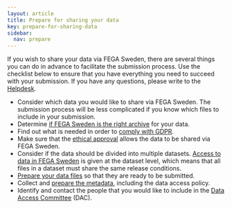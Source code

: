 ```yaml
---
layout: article
title: Prepare for sharing your data
key: prepare-for-sharing-data
sidebar:
  nav: prepare
---
```


If you wish to share your data via FEGA Sweden, there are several things you can
do in advance to facilitate the submission process. Use the checklist below to
ensure that you have everything you need to succeed with your submission. If you
have any questions, please write to the [Helpdesk](mailto:ega-se@nbis.se).

* Consider which data you would like to share via FEGA Sweden. The submission
  process will be less complicated if you know which files to include in your
  submission.
* Determine [if FEGA Sweden is the right archive](is-fega-sweden-the-right-archive)
  for your data.
* Find out what is needed in order to [comply with GDPR](complying-with-gdpr).
* Make sure that the [ethical approval](ethical-approval-and-consent) allows
  the data to be shared via FEGA Sweden.
* Consider if the data should be divided into multiple datasets.
  [Access to data in FEGA Sweden](/access) is given at the dataset level, which
  means that all files in a dataset must share the same release conditions.
* [Prepare your data files](preparing-data) so that they are ready to be submitted.
* Collect and [prepare the metadata](preparing-metadata), including the
  data access policy.
* Identify and contact the people that you would like to include in the
  [Data Access Committee](appointing-a-dac) (DAC).

